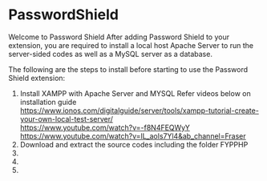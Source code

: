 # PasswordShield
Welcome to Password Shield
After adding Password Shield to your extension, you are required to install a local host Apache Server to run the server-sided codes as well as a MySQL server as a database.

The following are the steps to install before starting to use the Password Shield extension:
1. Install XAMPP with Apache Server and MYSQL
Refer videos below on installation guide
https://www.ionos.com/digitalguide/server/tools/xampp-tutorial-create-your-own-local-test-server/  
https://www.youtube.com/watch?v=-f8N4FEQWyY  
https://www.youtube.com/watch?v=lL_aols7Yl4&ab_channel=Fraser  
2. Download and extract the source codes including the folder FYPPHP
3.
4.
5.
